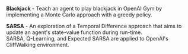 
__Blackjack__ - Teach an agent to play blackjack in OpenAI Gym by implementing a Monte Carlo approach with a greedy policy.

__SARSA__ - An exploration of a Temporal Difference approach that aims to update an agent's state-value function during run-time.     
            SARSA, Q-Learning, and Expected SARSA are applied to OpenAI's CliffWalking environment. 
